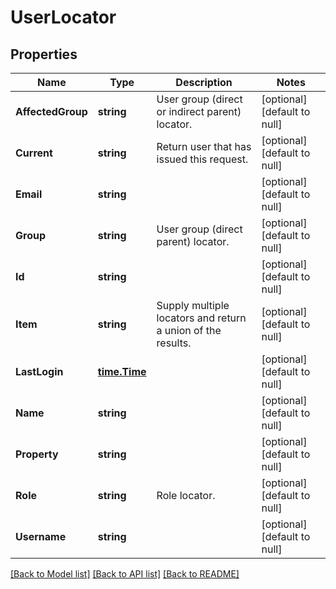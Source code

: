 # UserLocator

## Properties
Name | Type | Description | Notes
------------ | ------------- | ------------- | -------------
**AffectedGroup** | **string** | User group (direct or indirect parent) locator. | [optional] [default to null]
**Current** | **string** | Return user that has issued this request. | [optional] [default to null]
**Email** | **string** |  | [optional] [default to null]
**Group** | **string** | User group (direct parent) locator. | [optional] [default to null]
**Id** | **string** |  | [optional] [default to null]
**Item** | **string** | Supply multiple locators and return a union of the results. | [optional] [default to null]
**LastLogin** | [**time.Time**](time.Time.md) |  | [optional] [default to null]
**Name** | **string** |  | [optional] [default to null]
**Property** | **string** |  | [optional] [default to null]
**Role** | **string** | Role locator. | [optional] [default to null]
**Username** | **string** |  | [optional] [default to null]

[[Back to Model list]](../README.md#documentation-for-models) [[Back to API list]](../README.md#documentation-for-api-endpoints) [[Back to README]](../README.md)


